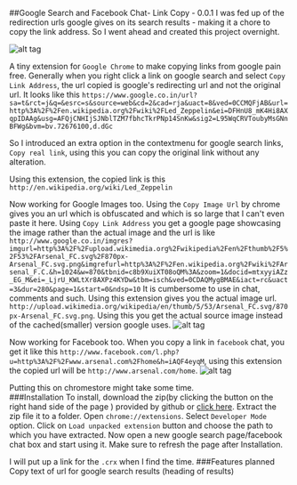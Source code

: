 ##Google Search  and Facebook Chat- Link Copy - 0.0.1
I was fed up of the redirection urls google gives on its search results - making it a chore to copy the link address.
So I went ahead and created this project overnight.

![alt tag](http://i.imgur.com/2adtlYg.png)



A tiny extension for `Google Chrome` to make copying links from google pain free.
Generally when you right click a link on google search and select
`Copy Link Address`, the url copied is google's redirecting url and not the original url.
It looks like this `https://www.google.co.in/url?sa=t&rct=j&q=&esrc=s&source=web&cd=2&cad=rja&uact=8&ved=0CCMQFjAB&url=http%3A%2F%2Fen.wikipedia.org%2Fwiki%2FLed_Zeppelin&ei=DFHnU8_mK4Hi8AXqpIDAAg&usg=AFQjCNHIjSJNblTZM7fbhcTkrPNp14SnKw&sig2=L95WqCRVToubyMsGNnBFWg&bvm=bv.72676100,d.dGc`

So I introduced an extra option in the contextmenu for google search links, `Copy real link`, using this you can copy the original link without any alteration.

Using this extension, the copied link is this
`http://en.wikipedia.org/wiki/Led_Zeppelin`

Now working for Google Images too. Using the `Copy Image Url` by chrome gives you an url which is obfuscated 
and which is so large that I can't even paste it here. Using `Copy Link Address` you get a google page showcasing the image rather than the actual image and the url is like `http://www.google.co.in/imgres?imgurl=http%3A%2F%2Fupload.wikimedia.org%2Fwikipedia%2Fen%2Fthumb%2F5%2F53%2FArsenal_FC.svg%2F870px-Arsenal_FC.svg.png&imgrefurl=http%3A%2F%2Fen.wikipedia.org%2Fwiki%2FArsenal_F.C.&h=1024&w=870&tbnid=c8b9XuiXT08oQM%3A&zoom=1&docid=mtxyyiAZz_EG_M&ei=_LjrU_KWLtXr8AXPz4KYDw&tbm=isch&ved=0CDAQMygBMAE&iact=rc&uact=3&dur=280&page=1&start=0&ndsp=10`
It is cumbersome to use in chat, comments and such. Using this extension gives you the actual image url.
`http://upload.wikimedia.org/wikipedia/en/thumb/5/53/Arsenal_FC.svg/870px-Arsenal_FC.svg.png`.
Using this you get the actual source image instead of the cached(smaller) version google uses.
![alt tag](http://imgur.com/gEAMWrD.png)

Now working for Facebook too.
When you copy a link in `facebook` chat, you get it like this `http://www.facebook.com/l.php?u=http%3A%2F%2Fwww.arsenal.com%2Fhome&h=iAQF4eyqM`, using this extension the copied url will be `http://www.arsenal.com/home`.
![alt tag](http://i.imgur.com/qCecGZK.png)


Putting this on chromestore might take some time.<br />
###Installation
To install, download the zip(by clicking the button on the right hand side of the page ) provided by github or [click here](https://github.com/ma08/chrome-link-copy/archive/master.zip). Extract the zip file it to a folder. Open `chrome://extensions`. Select `Developer Mode` option. 
Click on `Load unpacked extension` button and choose the path to which you have extracted. Now open a new google search page/facebook chat box and start using it. Make sure to refresh the page after Installation.

I will put up a link for the `.crx` when I find the time.
###Features planned
Copy text of url for google search results (heading of results) <br />





